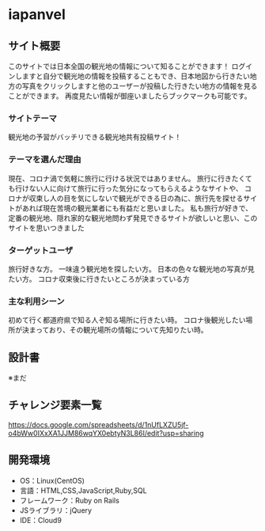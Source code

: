 # iapanvel

## サイト概要
このサイトでは日本全国の観光地の情報について知ることができます！
ログインしますと自分で観光地の情報を投稿することもでき、日本地図から行きたい地方の写真をクリックしますと他のユーザーが投稿した行きたい地方の情報を見ることができます。
再度見たい情報が御座いましたらブックマークも可能です。

### サイトテーマ
観光地の予習がバッチリできる観光地共有投稿サイト！

### テーマを選んだ理由
現在、コロナ渦で気軽に旅行に行ける状況ではありません。
旅行に行きたくても行けない人に向けて旅行に行った気分になってもらえるようなサイトや、
コロナが収束し人の目を気にしないで観光ができる日の為に、旅行先を探せるサイトがあれば現在苦境の観光業者にも有益だと思いました。
私も旅行が好きで、定番の観光地、隠れ家的な観光地問わず発見できるサイトが欲しいと思い、このサイトを思いつきました

### ターゲットユーザ
旅行好きな方。
一味違う観光地を探したい方。
日本の色々な観光地の写真が見たい方。
コロナ収束後に行きたいところが決まっている方

### 主な利用シーン
初めて行く都道府県で知る人ぞ知る場所に行きたい時。
コロナ後観光したい場所が決まっており、その観光場所の情報について先知りたい時。

## 設計書
※まだ

## チャレンジ要素一覧
https://docs.google.com/spreadsheets/d/1nUfLXZU5jf-o4bWw0IXxXA1JJM86wqYX0ebtyN3L86I/edit?usp=sharing

## 開発環境
- OS：Linux(CentOS)
- 言語：HTML,CSS,JavaScript,Ruby,SQL
- フレームワーク：Ruby on Rails
- JSライブラリ：jQuery
- IDE：Cloud9

